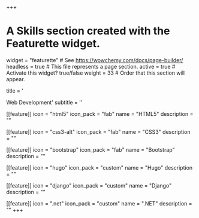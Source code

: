 +++
# A Skills section created with the Featurette widget.
widget = "featurette"  # See https://wowchemy.com/docs/page-builder/
headless = true  # This file represents a page section.
active = true  # Activate this widget? true/false
weight = 33  # Order that this section will appear.

title = '<div id="web-development" class="featurette-icon"><i class="fas fa-globe"></i></div>Web Development'
subtitle = ''

[[feature]]
  icon = "html5"
  icon_pack = "fab"
  name = "HTML5"
  description = ""

[[feature]]
  icon = "css3-alt"
  icon_pack = "fab"
  name = "CSS3"
  description = ""

[[feature]]
  icon = "bootstrap"
  icon_pack = "fab"
  name = "Bootstrap"
  description = ""

[[feature]]
  icon = "hugo"
  icon_pack = "custom"
  name = "Hugo"
  description = ""

[[feature]]
  icon = "django" 
  icon_pack = "custom"
  name = "Django"
  description = ""

[[feature]]
  icon = ".net"
  icon_pack = "custom"
  name = ".NET"
  description = ""
+++
